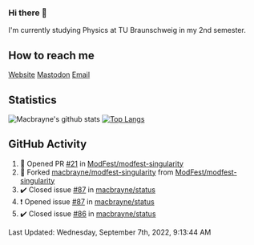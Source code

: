 ### Hi there 👋
I'm currently studying Physics at TU Braunschweig in my 2nd semester.

## How to reach me
[Website](https://florentin-schleuss.de)
[Mastodon](https://norden.social/@florentin)
[Email](mailto:hello@macbrayne.de)

## Statistics
![Macbrayne's github stats](https://github-readme-stats.vercel.app/api?username=macbrayne&count_private=true&show_icons=true&hide_rank=true&custom_title=macbrayne's%20GitHub%20Stats)
[![Top Langs](https://github-readme-stats.vercel.app/api/top-langs/?username=macbrayne&exclude_repo=liftron&layout=compact)](https://github.com/anuraghazra/github-readme-stats)
## GitHub Activity

<!--RECENT_ACTIVITY:start-->
1. 💪 Opened PR [#21](https://github.com/ModFest/modfest-singularity/pull/21) in [ModFest/modfest-singularity](https://github.com/ModFest/modfest-singularity)
2. 🔱 Forked [macbrayne/modfest-singularity](https://github.com/macbrayne/modfest-singularity) from [ModFest/modfest-singularity](https://github.com/ModFest/modfest-singularity)
3. ✔️ Closed issue [#87](https://github.com/macbrayne/status/issues/87) in [macbrayne/status](https://github.com/macbrayne/status)
4. ❗️ Opened issue [#87](https://github.com/macbrayne/status/issues/87) in [macbrayne/status](https://github.com/macbrayne/status)
5. ✔️ Closed issue [#86](https://github.com/macbrayne/status/issues/86) in [macbrayne/status](https://github.com/macbrayne/status)
<!--RECENT_ACTIVITY:end-->

<!--RECENT_ACTIVITY:last_update-->
Last Updated: Wednesday, September 7th, 2022, 9:13:44 AM
<!--RECENT_ACTIVITY:last_update_end-->


<!--
**macbrayne/macbrayne** is a ✨ _special_ ✨ repository because its `README.md` (this file) appears on your GitHub profile.

Here are some ideas to get you started:

- 🔭 I’m currently working on ...
- 🌱 I’m currently learning ...
- 👯 I’m looking to collaborate on ...
- 🤔 I’m looking for help with ...
- 💬 Ask me about ...
- 📫 How to reach me: ...
- 😄 Pronouns: ...
- ⚡ Fun fact: ...
-->
